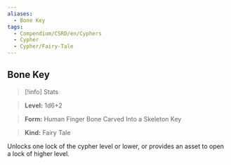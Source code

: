 ```yaml
---
aliases:
  - Bone Key
tags:
  - Compendium/CSRD/en/Cyphers
  - Cypher
  - Cypher/Fairy-Tale
---
```

  
    
## Bone Key    
>[!info] Stats    
> **Level:** 1d6+2    
> **Form:** Human Finger Bone Carved Into a Skeleton Key    
> **Kind:** Fairy Tale  
    
Unlocks one lock of the cypher level or lower, or provides an asset to open a lock of higher level.